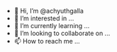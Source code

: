 - 👋 Hi, I’m @achyuthgalla
- 👀 I’m interested in ...
- 🌱 I’m currently learning ...
- 💞️ I’m looking to collaborate on ...
- 📫 How to reach me ...

<!---
achyuthgalla/achyuthgalla is a ✨ special ✨ repository because its `README.md` (this file) appears on your GitHub profile.
You can click the Preview link to take a look at your changes.
--->
